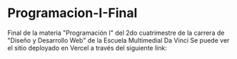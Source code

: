 # Programacion-I-Final
Final de la materia "Programación I" del 2do cuatrimestre de la carrera de "Diseño y Desarrollo Web" de la Escuela Multimedial Da Vinci  Se puede ver el sitio deployado en Vercel a través del siguiente link: 
